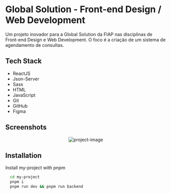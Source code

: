 # Global Solution - Front-end Design / Web Development

Um projeto inovador para a Global Solution da FIAP nas disciplinas de Front-end Design e Web Development. O foco é a criação de um sistema de agendamento de consultas.


## Tech Stack

- ReactJS
- Json-Server
- Sass
- HTML
- JavaScript
- Git
- GitHub
- Figma



## Screenshots

<p align="center"><img src="/Users/sarahribeiro/www/global-solution/front-end-design-web-development/appointment-scheduling-system/src/assets/modelo.png" alt="project-image""></p>


## Installation

Install my-project with pnpm

```bash
  cd my-project
  pnpm i
  pnpm run dev && pnpm run backend
```
    
